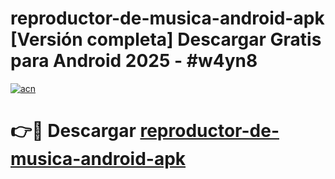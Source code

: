 # reproductor-de-musica-android-apk  [Versión completa] Descargar Gratis para Android 2025 - #w4yn8

[![acn](https://github.com/user-attachments/assets/0f9c940e-d8b0-45ae-aac7-cd30a18b3e1c)](https://apps.freeplayer.one?title=reproductor-de-musica-android-apk&ref=9F)

# 👉🔴 Descargar [reproductor-de-musica-android-apk](https://apps.freeplayer.one?title=reproductor-de-musica-android-apk&ref=9F)